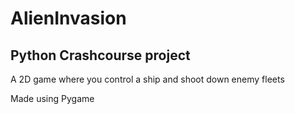 # AlienInvasion
## Python Crashcourse project 
A 2D game where you control a ship and shoot down enemy fleets

Made using Pygame
